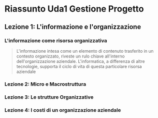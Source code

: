 # Riassunto Uda1 Gestione Progetto

## Lezione 1: L'informazione e l'organizzazione

### L'informazione come risorsa organizzativa

> L'informazione intesa come un elemento di contenuto trasferito in un contesto organizzato, riveste un rulo chiave all'interno dell'organizzazione aziendale. L'informatica, a differenza di altre tecnologie, supporta il ciclo di vita di questa particolare risorsa aziendale


### Lezione 2: Micro e Macrostruttura

### Lezione 3: Le strutture Organizzative 

### Lezione 4: I costi di un organizzazione aziendale

<!--stackedit_data:
eyJoaXN0b3J5IjpbODIyNTg5MTYzXX0=
-->